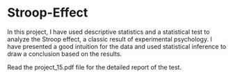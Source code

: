 # Stroop-Effect

In this project, I have used descriptive statistics and a statistical test to analyze the Stroop effect, a classic result of experimental psychology. I have presented a good intuition for the data and used statistical inference to draw a conclusion based on the results.

Read the project_15.pdf file for the detailed report of the test.
